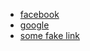 - [facebook](https://www.facebook.com)
- [google](www.google.com)
- [some fake link](www.fakestlinkever.com)